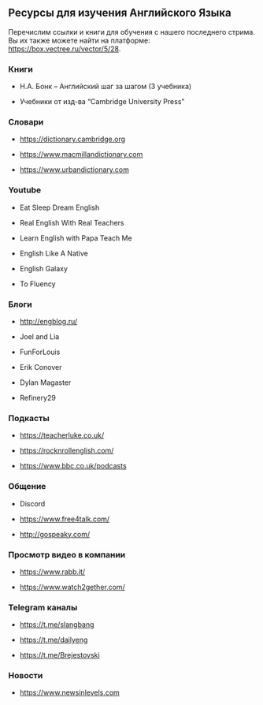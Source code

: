 ## Ресурсы для изучения Английского Языка

Перечислим ссылки и книги для обучения с нашего последнего стрима. Вы их также можете найти на платформе: https://box.vectree.ru/vector/5/28.

### Книги
- Н.А. Бонк – Английский шаг за шагом (3 учебника)

- Учебники от изд-ва “Cambridge University Press”

### Словари
- https://dictionary.cambridge.org

- https://www.macmillandictionary.com 

- https://www.urbandictionary.com

### Youtube
- Eat Sleep Dream English

- Real English With Real Teachers

- Learn English with Papa Teach Me

- English Like A Native

- English Galaxy

- To Fluency

### Блоги
- http://engblog.ru/

- Joel and Lia

- FunForLouis

- Erik Conover

- Dylan Magaster

- Refinery29

### Подкасты
- https://teacherluke.co.uk/

- https://rocknrollenglish.com/

- https://www.bbc.co.uk/podcasts

### Общение
- Discord

- https://www.free4talk.com/ 

- http://gospeaky.com/

### Просмотр видео в компании
- https://www.rabb.it/

- https://www.watch2gether.com/

### Telegram каналы
- https://t.me/slangbang

- https://t.me/dailyeng

- https://t.me/Brejestovski

### Новости
- https://www.newsinlevels.com

